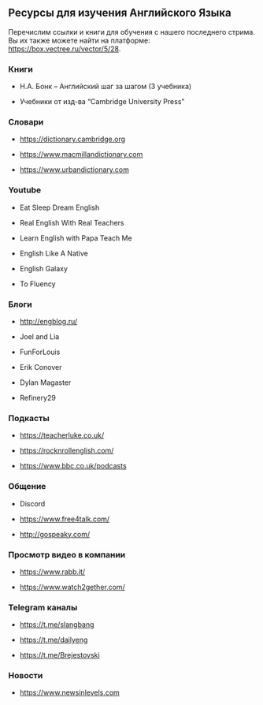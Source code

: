 ## Ресурсы для изучения Английского Языка

Перечислим ссылки и книги для обучения с нашего последнего стрима. Вы их также можете найти на платформе: https://box.vectree.ru/vector/5/28.

### Книги
- Н.А. Бонк – Английский шаг за шагом (3 учебника)

- Учебники от изд-ва “Cambridge University Press”

### Словари
- https://dictionary.cambridge.org

- https://www.macmillandictionary.com 

- https://www.urbandictionary.com

### Youtube
- Eat Sleep Dream English

- Real English With Real Teachers

- Learn English with Papa Teach Me

- English Like A Native

- English Galaxy

- To Fluency

### Блоги
- http://engblog.ru/

- Joel and Lia

- FunForLouis

- Erik Conover

- Dylan Magaster

- Refinery29

### Подкасты
- https://teacherluke.co.uk/

- https://rocknrollenglish.com/

- https://www.bbc.co.uk/podcasts

### Общение
- Discord

- https://www.free4talk.com/ 

- http://gospeaky.com/

### Просмотр видео в компании
- https://www.rabb.it/

- https://www.watch2gether.com/

### Telegram каналы
- https://t.me/slangbang

- https://t.me/dailyeng

- https://t.me/Brejestovski

### Новости
- https://www.newsinlevels.com

